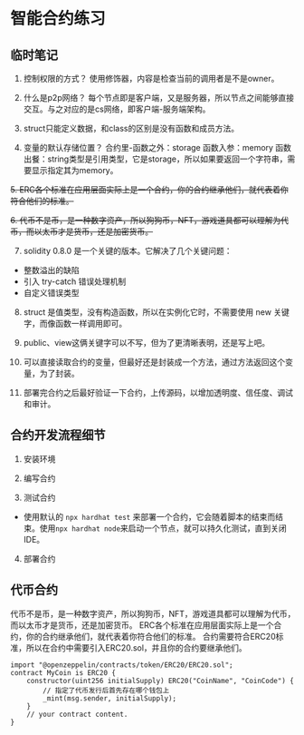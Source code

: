 # 智能合约练习

## 临时笔记
1. 控制权限的方式？
使用修饰器，内容是检查当前的调用者是不是owner。

2. 什么是p2p网络？
每个节点即是客户端，又是服务器，所以节点之间能够直接交互。与之对应的是cs网络，即客户端-服务端架构。

3. struct只能定义数据，和class的区别是没有函数和成员方法。

4. 变量的默认存储位置？
合约里-函数之外：storage
函数入参：memory
函数出餐：string类型是引用类型，它是storage，所以如果要返回一个字符串，需要显示指定其为memory。

~~5. ERC各个标准在应用层面实际上是一个合约，你的合约继承他们，就代表着你符合他们的标准。~~

~~6. 代币不是币，是一种数字资产，所以狗狗币，NFT，游戏道具都可以理解为代币，而以太币才是货币，还是加密货币。~~

7. solidity 0.8.0 是一个关键的版本。它解决了几个关键问题：
- 整数溢出的缺陷
- 引入 try-catch 错误处理机制
- 自定义错误类型

8. struct 是值类型，没有构造函数，所以在实例化它时，不需要使用 new 关键字，而像函数一样调用即可。

9. public、view这俩关键字可以不写，但为了更清晰表明，还是写上吧。

10. 可以直接读取合约的变量，但最好还是封装成一个方法，通过方法返回这个变量，为了封装。

11. 部署完合约之后最好验证一下合约，上传源码，以增加透明度、信任度、调试和审计。

## 合约开发流程细节
1. 安装环境

2. 编写合约
3. 测试合约
- 使用默认的 `npx hardhat test` 来部署一个合约，它会随着脚本的结束而结束。使用`npx hardhat node`来启动一个节点，就可以持久化测试，直到关闭IDE。
4. 部署合约

## 代币合约
代币不是币，是一种数字资产，所以狗狗币，NFT，游戏道具都可以理解为代币，而以太币才是货币，还是加密货币。
ERC各个标准在应用层面实际上是一个合约，你的合约继承他们，就代表着你符合他们的标准。
合约需要符合ERC20标准，所以在合约中需要引入ERC20.sol，并且你的合约要继承他们。
```solidity
import "@openzeppelin/contracts/token/ERC20/ERC20.sol";
contract MyCoin is ERC20 {
    constructor(uint256 initialSupply) ERC20("CoinName", "CoinCode") {
        // 指定了代币发行后首先存在哪个钱包上
        _mint(msg.sender, initialSupply);
    }
    // your contract content.
}
```

